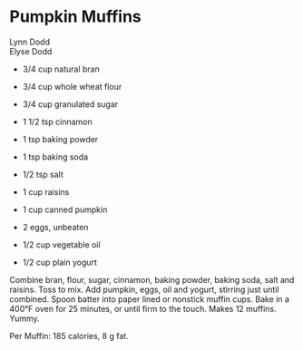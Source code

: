 # Pumpkin Muffins

Lynn Dodd<br/>
Elyse Dodd

- 3/4 cup natural bran
- 3/4 cup whole wheat flour
- 3/4 cup granulated sugar
- 1 1/2 tsp cinnamon
- 1 tsp baking powder
- 1 tsp baking soda

- 1/2 tsp salt
- 1 cup raisins
- 1 cup canned pumpkin
- 2 eggs, unbeaten
- 1/2 cup vegetable oil
- 1/2 cup plain yogurt

Combine bran, flour, sugar, cinnamon, baking powder, baking soda, salt and raisins. Toss to mix. Add pumpkin, eggs, oil and yogurt, stirring just until combined. Spoon batter into paper lined or nonstick muffin cups.  Bake in a 400°F oven for 25 minutes, or until firm to the touch. Makes 12 muffins. Yummy.

Per Muffin: 185 calories, 8 g fat.